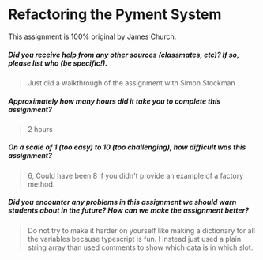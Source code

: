 # Refactoring the Pyment System

This assignment is 100% original by James Church.

##### Did you receive help from any other sources (classmates, etc)? If so, please list who (be specific!). #####
> Just did a walkthrough of the assignment with Simon Stockman


##### Approximately how many hours did it take you to complete this assignment? #####
> 2 hours


##### On a scale of 1 (too easy) to 10 (too challenging), how difficult was this assignment? #####
> 6, Could have been 8 if you didn't provide an example of a factory method.


##### Did you encounter any problems in this assignment we should warn students about in the future? How can we make the assignment better? #####
> Do not try to make it harder on yourself like making a dictionary for all the variables because typescript is fun. I instead just used a plain string array than used comments to show which data is in which slot.
